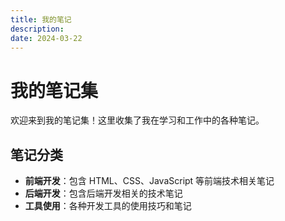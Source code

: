 ```yaml
---
title: 我的笔记
description: 
date: 2024-03-22
---
```


# 我的笔记集

欢迎来到我的笔记集！这里收集了我在学习和工作中的各种笔记。

## 笔记分类

- **前端开发**：包含 HTML、CSS、JavaScript 等前端技术相关笔记
- **后端开发**：包含后端开发相关的技术笔记
- **工具使用**：各种开发工具的使用技巧和笔记 